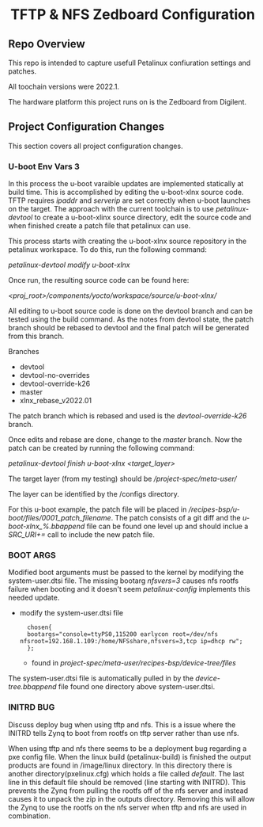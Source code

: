 <h1 align="center">TFTP & NFS Zedboard Configuration</h1>


<h2 align="left">Repo Overview</h2>

This repo is intended to capture usefull Petalinux confiuration settings and patches.

All toochain versions were 2022.1.

The hardware platform this project runs on is the Zedboard from Digilent.

<h2 align="left">Project Configuration Changes</h2>

This section covers all project configuration changes.


<h3 align="left"> U-boot Env Vars 3</h3>

In this process the u-boot varaible updates are implemented statically at build time. This is accomplished by editing the u-boot-xlnx source code. TFTP requires *ipaddr* and *serverip* are set correctly when u-boot launches on the target. The approach with the current toolchain is to use *petalinux-devtool* to create a u-boot-xlinx source directory, edit the source code and when finished create a patch file that petalinux can use.

This process starts with creating the u-boot-xlnx source repository in the petalinux workspace. To do this, run the following command:


*petalinux-devtool modify u-boot-xlnx*

Once run, the resulting source code can be found here:

*<proj_root\>/components/yocto/workspace/source/u-boot-xlnx/*

All editing to u-boot source code is done on the devtool branch and can be tested using the build command.  As the notes from devtool state, the patch branch should be rebased to devtool and the final patch will be generated from this branch.

Branches

* devtool
* devtool-no-overrides
* devtool-override-k26
* master
* xlnx_rebase_v2022.01

The patch branch which is rebased and used is the *devtool-override-k26* branch. 

Once edits and rebase are done, change to the *master* branch. Now the patch can be created by running the following command:

*petalinux-devtool finish u-boot-xlnx <target_layer\>*

The target layer (from my testing) should be */project-spec/meta-user/*

The layer can be identified by the /configs directory.

For this u-boot example, the patch file will be placed in */recipes-bsp/u-boot/files/0001_patch_filename*. The patch consists of a git diff and the *u-boot-xlnx_%.bbappend* file can be found one level up and should inclue a *SRC_URI+=* call to include the new patch file.






<h3 align="left">BOOT ARGS</h3>

Modified boot arguments must be passed to the kernel by modifying the system-user.dtsi file. The missing bootarg *nfsvers=3* causes nfs rootfs failure when booting and it doesn't seem *petalinux-config* implements this needed update.

* modify the system-user.dtsi file

    	chosen{
		bootargs="console=ttyPS0,115200 earlycon root=/dev/nfs nfsroot=192.168.1.109:/home/NFSshare,nfsvers=3,tcp ip=dhcp rw";
        };

    * found in *project-spec/meta-user/recipes-bsp/device-tree/files*

The system-user.dtsi file is automatically pulled in by the *device-tree.bbappend* file found one directory above system-user.dtsi.










<h3 align="left">INITRD BUG</h3>

Discuss deploy bug when using tftp and nfs.  This is a issue where the INITRD tells Zynq to boot from rootfs on tftp server rather than use nfs.

When using tftp and nfs there seems to be a deployment bug regarding a pxe config file.  When the linux build (petalinux-build) is finished the output products are found in /image/linux directory. In this directory there is another directory(pxelinux.cfg) which holds a file called *default*. The last line in this default file should be removed (line starting with INITRD). This prevents the Zynq from pulling the rootfs off of the nfs server and instead causes it to unpack the zip in the outputs directory. Removing this will allow the Zynq to use the rootfs on the nfs server when tftp and nfs are used in combination.

















